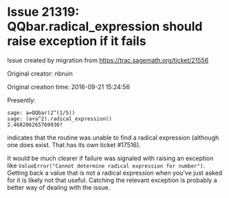# Issue 21319: QQbar.radical_expression should raise exception if it fails

Issue created by migration from https://trac.sagemath.org/ticket/21556

Original creator: nbruin

Original creation time: 2016-09-21 15:24:56

Presently:

```
sage: a=QQbar(2^(1/5))
sage: (a+a^2).radical_expression()
2.468206265769930?
```

indicates that the routine was unable to find a radical expression (although one does exist. That has its own ticket #17516).

It would be much clearer if failure was signaled with raising an exception like `ValueError("Cannot determine radical expression for number")`. Getting back a value that is not a radical expression when you've just asked for it is likely not that useful. Catching the relevant exception is probably a better way of dealing with the issue.


